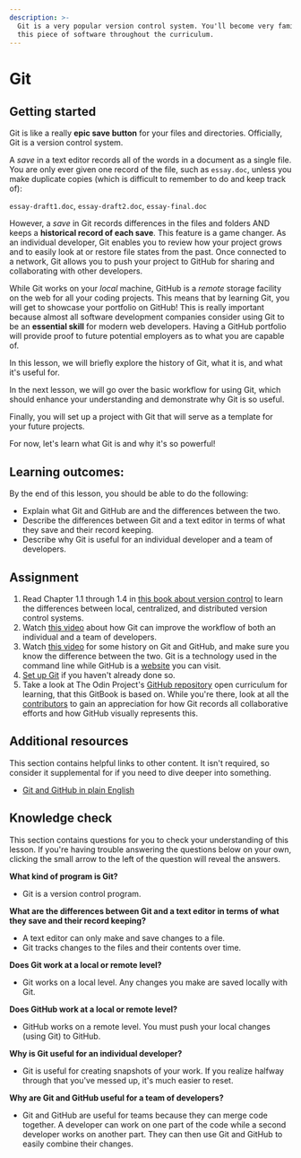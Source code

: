 ```yaml
---
description: >-
  Git is a very popular version control system. You'll become very familiar with
  this piece of software throughout the curriculum.
---
```


# Git

## Getting started

Git is like a really **epic save button** for your files and directories. Officially, Git is a version control system.

A _save_ in a text editor records all of the words in a document as a single file. You are only ever given one record of the file, such as `essay.doc`, unless you make duplicate copies \(which is difficult to remember to do and keep track of\):

`essay-draft1.doc`, `essay-draft2.doc`, `essay-final.doc`

However, a _save_ in Git records differences in the files and folders AND keeps a **historical record of each save**. This feature is a game changer. As an individual developer, Git enables you to review how your project grows and to easily look at or restore file states from the past. Once connected to a network, Git allows you to push your project to GitHub for sharing and collaborating with other developers.

While Git works on your _local_ machine, GitHub is a _remote_ storage facility on the web for all your coding projects. This means that by learning Git, you will get to showcase your portfolio on GitHub! This is really important because almost all software development companies consider using Git to be an **essential skill** for modern web developers. Having a GitHub portfolio will provide proof to future potential employers as to what you are capable of.

In this lesson, we will briefly explore the history of Git, what it is, and what it's useful for.

In the next lesson, we will go over the basic workflow for using Git, which should enhance your understanding and demonstrate why Git is so useful.

Finally, you will set up a project with Git that will serve as a template for your future projects.

For now, let's learn what Git is and why it's so powerful!

## Learning outcomes:

By the end of this lesson, you should be able to do the following:

- Explain what Git and GitHub are and the differences between the two.
- Describe the differences between Git and a text editor in terms of what they save and their record keeping.
- Describe why Git is useful for an individual developer and a team of developers.

## Assignment

1. Read Chapter 1.1 through 1.4 in [this book about version control](https://git-scm.com/book/en/v2/Getting-Started-About-Version-Control) to learn the differences between local, centralized, and distributed version control systems.
2. Watch [this video](https://www.youtube.com/watch?v=8oRjP8yj2Wo) about how Git can improve the workflow of both an individual and a team of developers.
3. Watch [this video](https://www.youtube.com/watch?v=1h9_cB9mPT8&feature=youtu.be&t=13s) for some history on Git and GitHub, and make sure you know the difference between the two. Git is a technology used in the command line while GitHub is a [website](https://github.com/) you can visit.
4. [Set up Git](https://www.learnhowtocodebook.com/foundations/requirements/setting-up-git) if you haven't already done so.
5. Take a look at The Odin Project's [GitHub repository](https://github.com/TheOdinProject/curriculum) open curriculum for learning, that this GitBook is based on. While you're there, look at all the [contributors](https://github.com/TheOdinProject/curriculum/graphs/contributors) to gain an appreciation for how Git records all collaborative efforts and how GitHub visually represents this.

## Additional resources

This section contains helpful links to other content. It isn't required, so consider it supplemental for if you need to dive deeper into something.

- [Git and GitHub in plain English](https://blog.red-badger.com/blog/2016/11/29/gitgithub-in-plain-english)

## Knowledge check

This section contains questions for you to check your understanding of this lesson. If you're having trouble answering the questions below on your own, clicking the small arrow to the left of the question will reveal the answers.

**What kind of program is Git?**

- Git is a version control program.

**What are the differences between Git and a text editor in terms of what they save and their record keeping?**

- A text editor can only make and save changes to a file.
- Git tracks changes to the files and their contents over time.

**Does Git work at a local or remote level?**

- Git works on a local level. Any changes you make are saved locally with Git.

**Does GitHub work at a local or remote level?**

- GitHub works on a remote level. You must push your local changes \(using Git\) to GitHub.

**Why is Git useful for an individual developer?**

- Git is useful for creating snapshots of your work. If you realize halfway through that you've messed up, it's much easier to reset.

**Why are Git and GitHub useful for a team of developers?**

- Git and GitHub are useful for teams because they can merge code together. A developer can work on one part of the code while a second developer works on another part. They can then use Git and GitHub to easily combine their changes.

